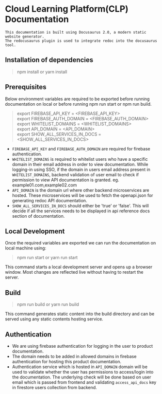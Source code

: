 # Cloud Learning Platform(CLP) Documentation
`This documentation is built using Docusaurus 2.0, a modern static website generator.` <br>
`The redocusaurus plugin is used to integrate redoc into the docusaurus tool.`

## Installation of dependencies
> npm install or yarn install

## Prerequisites
Below environment variables are required to be exported before running documentation on local or before running npm run start or npm run build. <br>

> export FIREBASE_API_KEY = <FIREBASE_API_KEY> <br>
> export FIREBASE_AUTH_DOMAIN = <FIREBASE_AUTH_DOMAIN> <br>
> export WHITELIST_DOMAINS = <WHITELIST_DOMAINS> <br>
> export API_DOMAIN = <API_DOMAIN> <br>
> export SHOW_ALL_SERVICES_IN_DOCS = <SHOW_ALL_SERVICES_IN_DOCS> <br>

- `FIREBASE_API_KEY` and `FIREBASE_AUTH_DOMAIN` are required for firebase authentication.
- `WHITELIST_DOMAINS` is required to whitelist users who have a specific domain in their email address in order to view documentation. While logging-in using SSO, if the domain in users email address present in `WHITELIST_DOMAINS`, backend validation of user email to check if permission to view API documentation is granted. eg. example01.com,example02.com
- `API_DOMAIN` is the domain url where other backend microservices are hosted. These microservices will be used to fetch the openapi.json for generating redoc API documentation.
- `SHOW_ALL_SERVICES_IN_DOCS` should either be 'true' or 'false'. This will decide if all the services needs to be displayed in api reference docs section of documentation.

## Local Development
Once the required variables are exported we can run the documentation on local machine using: <br>

> npm run start or yarn run start 

This command starts a local development server and opens up a browser window. Most changes are reflected live without having to restart the server.

## Build
> npm run build or yarn run build

This command generates static content into the build directory and can be served using any static contents hosting service.

## Authentication

- We are using firebase authentication for logging in the user to product documentation.
- The domain needs to be added in allowed domains in firebase authentication for hosting this product documentation.
- Authentication service which is hosted in `API_DOMAIN` domain will be used to validate whether the user has permissions to access/login into the documentation. The underlying check will be done based on user email which is passed from frontend and validating `access_api_docs` key in firestore users collection from backend.